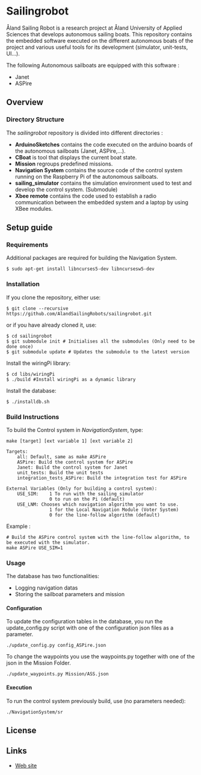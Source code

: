 Sailingrobot
==========

Åland Sailing Robot is a research project at Åland University of Applied Sciences that develops autonomous sailing boats.
This repository contains the embedded software  executed on the different autonomous boats of the project and various useful tools for its development (simulator, unit-tests, UI...).

The following Autonomous sailboats are equipped with this software :
- Janet
- ASPire

## Overview

### Directory Structure

The  *sailingrobot* repository is divided into different directories :
- **ArduinoSketches** contains  the code executed on the arduino boards of the autonomous sailboats (Janet, ASPire,...).
- **CBoat** is tool that displays the current boat state.
-  **Mission** regroups predefined missions.
- **Navigation System** contains the source code of the control system running on the Raspberry Pi of the autonomous sailboats.
-  **sailing_simulator** contains the simulation environment used to test and develop the control system. (Submodule)
- **Xbee remote** contains the code used to establish a radio communication between the embedded system and a laptop by using XBee modules.

##  Setup guide

### Requirements

Additional packages are required for building the Navigation System.
```shell
$ sudo apt-get install libncurses5-dev libncursesw5-dev
```

### Installation

If you clone the repository, either use:
```shell
$ git clone --recursive https://github.com/AlandSailingRobots/sailingrobot.git
```
or if you have already cloned it, use:
```shell
$ cd sailingrobot  
$ git submodule init # Initialises all the submodules (Only need to be done once)  
$ git submodule update # Updates the submodule to the latest version 
```
Install the wiringPi library:
```shell 
$ cd libs/wiringPi
$ ./build #Install wiringPi as a dynamic library
```
Install the database:
```shell 
$ ./installdb.sh
```

### Build Instructions

To build the Control system in *NavigationSystem*, type:
```shell 
make [target] [ext variable 1] [ext variable 2]

Targets:
	all: Default, same as make ASPire
	ASPire: Build the control system for ASPire
	Janet: Build the control system for Janet
	unit_tests: Build the unit tests
	integration_tests_ASPire: Build the integration test for ASPire

External Variables (Only for building a control system):
	USE_SIM:    1 To run with the sailing_simulator
				0 to run on the Pi (default)
	USE_LNM: Chooses which navigation algorithm you want to use. 
				1 for the Local Navigation Module (Voter System)
				0 for the line-follow algorithm (default)
``` 

Example :
```
# Build the ASPire control system with the line-follow algorithm, to be executed with the simulator.
make ASPire USE_SIM=1
```

### Usage

The database has two functionalities:
- Logging navigation datas
- Storing the sailboat parameters and mission

#### Configuration

To update the configuration tables in the database, you run the update_config.py script with one of the configuration json files as a parameter.

```shell
./update_config.py config_ASPire.json
```

To change the waypoints you use the waypoints.py together with one of the json in the Mission Folder.

```shell
./update_waypoints.py Mission/ASS.json
```

#### Execution

To run the control system previously build, use (no parameters needed):
```shell
./NavigationSystem/sr
```

## License

## Links

* [Web site](www.sailingrobots.ax)